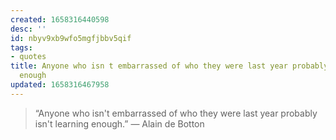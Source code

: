 ```yaml
---
created: 1658316440598
desc: ''
id: nbyv9xb9wfo5mgfjbbv5qif
tags:
- quotes
title: Anyone who isn t embarrassed of who they were last year probably isn t learning
  enough
updated: 1658316467958
---
```

   
> “Anyone who isn't embarrassed of who they were last year probably isn't learning enough.” ― Alain de Botton